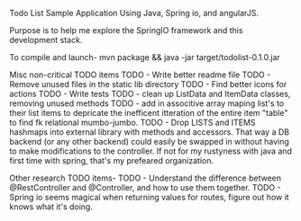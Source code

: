 Todo List Sample Application
Using Java, Spring io, and angularJS.

Purpose is to help me explore the SpringIO framework and this development stack.

To compile and launch-
mvn package && java -jar target/todolist-0.1.0.jar

Misc non-critical TODO items
TODO - Write better readme file
TODO - Remove unused files in the static lib directory
TODO - Find better icons for actions
TODO - Write tests
TODO - clean up ListData and ItemData classes, removing unused methods
TODO - add in associtive array maping list's to their list items to depricate the inefficent itteration of the entire item "table" to find fk relational mumbo-jumbo.
TODO - Drop LISTS and ITEMS hashmaps into external library with methods and accessors. That way a DB backend (or any other  backend) could easily be swapped in without having to make modifications to the controller. If not for my rustyness with java and first time with spring, that's my prefeared organization.

Other research TODO items-
TODO - Understand the difference between @RestController and @Controller, and how to use them together.
TODO - Spring io seems magical when returning values for routes, figure out how it knows what it's doing.
 
